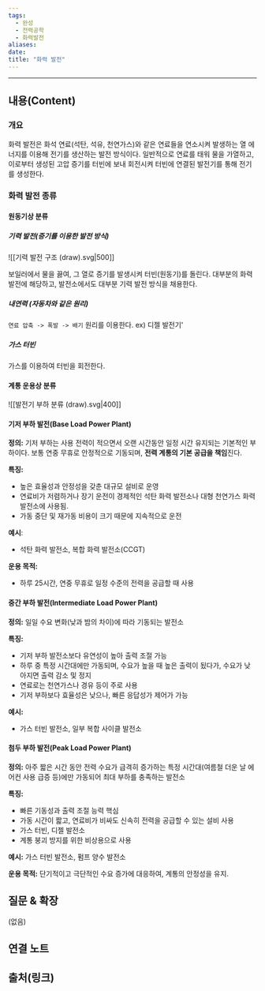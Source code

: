 ```yaml
---
tags:
  - 완성
  - 전력공학
  - 화력발전
aliases: 
date:
title: "화력 발전"
---
```


---

## 내용(Content)
### 개요

화력 발전은 화석 연료(석탄, 석유, 천연가스)와 같은 연료들을 연소시켜 발생하는 열 에너지를 이용해 전기를 생산하는 발전 방식이다. 일반적으로 연료를 태워 물을 가열하고, 이로부터 생성된 고압 증기를 터빈에 보내 회전시켜 터빈에 연결된 발전기를 통해 전기를 생성한다.

### 화력 발전 종류

#### 원동기상 분류

##### 기력 발전(증기를 이용한 발전 방식)

![[기력 발전 구조 (draw).svg|500]]

보일러에서 물을 끓여, 그 열로 증기를 발생시켜 터빈(원동기)를 돌린다. 대부분의 화력발전에 해당하고, 발전소에서도 대부분 기력 발전 방식을 채용한다.


##### 내연력 (자동차와 같은 원리)

`연료 압축 -> 폭발 -> 배기` 원리를 이용한다. ex) 디젤 발전기'


##### 가스 터빈

가스를 이용하여 터빈을 회전한다.

#### 계통 운용상 분류

![[발전기 부하 분류 (draw).svg|400]]

#### 기저 부하 발전(Base Load Power Plant)

**정의:**
기저 부하는 사용 전력이 적으면서 오랜 시간동안 일정 시간 유지되는 기본적인 부하이다. 보통 연중 무휴로 안정적으로 기동되며, **전력 계통의 기본 공급을 책임**진다.

**특징:**
- 높은 효율성과 안정성을 갖춘 대규모 설비로 운영
- 연료비가 저렴하거나 장기 운전이 경제적인 석탄 화력 발전소나 대형 천연가스 화력 발전소에 사용됨.
- 가동 중단 및 재가동 비용이 크기 때문에 지속적으로 운전

**예시**:
- 석탄 화력 발전소, 복합 화력 발전소(CCGT)

**운용 목적:**
- 하루 25시간, 연중 무휴로 일정 수준의 전력을 공급할 때 사용

#### 중간 부하 발전(Intermediate Load Power Plant)

**정의:**
일일 수요 변화(낮과 밤의 차이)에 따라 기동되는 발전소

**특징:**
- 기저 부하 발전소보다 유연성이 높아 출력 조절 가능
- 하루 중 특정 시간대에만 가동되며, 수요가 높을 때  높은 출력이 됬다가, 수요가 낮아지면 출력 감소 및 정지
- 연료로는 천연가스나 경유 등이 주로 사용
- 기저 부하보다 효율성은 낮으나, 빠른 응답성가 제어가 가능

**예시:**
- 가스 터빈 발전소, 일부 복합 사이클 발전소

#### 첨두 부하 발전(Peak Load Power Plant)

**정의:**
아주 짧은 시간 동안 전력 수요가 급격히 증가하는 특정 시간대(여름철 더운 날 에어컨 사용 급증 등)에만 가동되어 최대 부하를 충족하는 발전소

**특징:**
- 빠른 기동성과 출력 조절 능력 핵심
- 가동 시간이 짧고, 연료비가 비싸도 신속히 전력을 공급할 수 있는 설비 사용
- 가스 터빈, 디젤 발전소
- 계통 붕괴 방지를 위한 비상용으로 사용

**예시:**
가스 터빈 발전소, 펌프 양수 발전소

**운용 목적:**
단기적이고 극단적인 수요 증가에 대응하여, 계통의 안정성을 유지.


## 질문 & 확장

(없음)

## 연결 노트

## 출처(링크)





